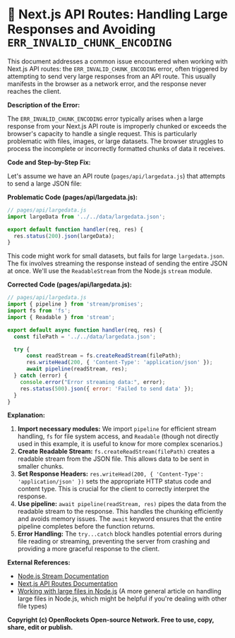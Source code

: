 # 🐞 Next.js API Routes: Handling Large Responses and Avoiding `ERR_INVALID_CHUNK_ENCODING`


This document addresses a common issue encountered when working with Next.js API routes: the `ERR_INVALID_CHUNK_ENCODING` error, often triggered by attempting to send very large responses from an API route.  This usually manifests in the browser as a network error, and the response never reaches the client.


**Description of the Error:**

The `ERR_INVALID_CHUNK_ENCODING` error typically arises when a large response from your Next.js API route is improperly chunked or exceeds the browser's capacity to handle a single request.  This is particularly problematic with files, images, or large datasets.  The browser struggles to process the incomplete or incorrectly formatted chunks of data it receives.


**Code and Step-by-Step Fix:**

Let's assume we have an API route (`pages/api/largedata.js`) that attempts to send a large JSON file:

**Problematic Code (pages/api/largedata.js):**

```javascript
// pages/api/largedata.js
import largeData from '../../data/largedata.json';

export default function handler(req, res) {
  res.status(200).json(largeData); 
}
```

This code might work for small datasets, but fails for large `largedata.json`.  The fix involves streaming the response instead of sending the entire JSON at once.  We'll use the `ReadableStream` from the Node.js `stream` module.

**Corrected Code (pages/api/largedata.js):**


```javascript
// pages/api/largedata.js
import { pipeline } from 'stream/promises';
import fs from 'fs';
import { Readable } from 'stream';

export default async function handler(req, res) {
  const filePath = '../../data/largedata.json';

  try {
      const readStream = fs.createReadStream(filePath);
      res.writeHead(200, { 'Content-Type': 'application/json' });
      await pipeline(readStream, res);
  } catch (error) {
    console.error("Error streaming data:", error);
    res.status(500).json({ error: 'Failed to send data' });
  }
}
```

**Explanation:**

1. **Import necessary modules:** We import `pipeline` for efficient stream handling, `fs` for file system access, and `Readable` (though not directly used in this example, it is useful to know for more complex scenarios.)
2. **Create Readable Stream:** `fs.createReadStream(filePath)` creates a readable stream from the JSON file. This allows data to be sent in smaller chunks.
3. **Set Response Headers:** `res.writeHead(200, { 'Content-Type': 'application/json' })` sets the appropriate HTTP status code and content type.  This is crucial for the client to correctly interpret the response.
4. **Use pipeline:** `await pipeline(readStream, res)` pipes the data from the readable stream to the response.  This handles the chunking efficiently and avoids memory issues. The `await` keyword ensures that the entire pipeline completes before the function returns.
5. **Error Handling:**  The `try...catch` block handles potential errors during file reading or streaming, preventing the server from crashing and providing a more graceful response to the client.


**External References:**

* [Node.js Stream Documentation](https://nodejs.org/api/stream.html)
* [Next.js API Routes Documentation](https://nextjs.org/docs/api-routes/introduction)
* [Working with large files in Node.js](https://www.sitepoint.com/working-with-large-files-in-nodejs/) (A more general article on handling large files in Node.js, which might be helpful if you're dealing with other file types)

**Copyright (c) OpenRockets Open-source Network. Free to use, copy, share, edit or publish.**

